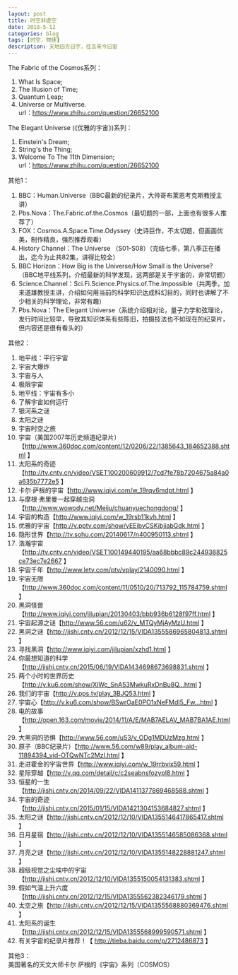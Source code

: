 ```yaml
---
layout: post
title: 时空非虚空
date: 2018-5-12
categories: blog
tags: [时空，物理]
description: 天地四方曰宇，往古来今曰宙
---
```


The Fabric of the Cosmos系列：<br>
1. What Is Space;
2. The Illusion of Time;
3. Quantum Leap;
4. Universe or Multiverse.<br>
url：https://www.zhihu.com/question/26652100<br>

The Elegant Universe (《优雅的宇宙》)系列：
1. Einstein's Dream;
2. String's the Thing;
3. Welcome To The 11th Dimension;<br>
url：https://www.zhihu.com/question/26652100<br>

其他1：<br>
1. BBC：Human.Universe（BBC最新的纪录片，大帅哥布莱恩考克斯教授主讲）
2. Pbs.Nova：The.Fabric.of.the.Cosmos（最切题的一部，上面也有很多人推荐了）
3. FOX：Cosmos.A.Space.Time.Odyssey（史诗巨作，不太切题，但画面优美，制作精良，强烈推荐观看）
4. History Channel：The Universe （S01-S08）（完结七季，第八季正在播出，迄今为止共82集，讲得比较全）
5. BBC Horizon：How Big is the Universe/How Small is the Universe?（BBC地平线系列，介绍最新的科学发现，这两部是关于宇宙的，非常切题）
6. Science.Channel：Sci.Fi.Science.Physics.of.The.Impossible（共两季，加来道雄教授主讲，介绍如何用当前的科学知识达成科幻目的，同时也讲解了不少相关的科学理论，非常有趣）
7. Pbs.Nova：The Elegant Universe（系统介绍相对论，量子力学和弦理论，发行时间比较早，导致其知识体系有些陈旧，拍摄技法也不如现在的纪录片，但内容还是很有看头的）<br>

其他2：<br>
1. 地平线：平行宇宙
2. 宇宙大爆炸
3. 宇宙与人
4. 极限宇宙
5. 地平线：宇宙有多小
6. 了解宇宙如何运行
7. 银河系之谜
8. 太阳之谜
9. 宇宙时空之旅
10. 宇宙（美国2007年历史频道纪录片）【http://www.360doc.com/content/12/0206/22/1385643_184652388.shtml 】
11. 太阳系的奇迹【http://tv.cntv.cn/video/VSET100200609912/7cd7fe78b7204675a84a0a635b7772e5 】
12. 卡尔·萨根的宇宙【http://www.iqiyi.com/w_19rqv6mdpt.html 】
13. 与摩根·弗里曼一起穿越虫洞【http://www.wowody.net/Meiju/chuanyuechongdong/ 】
14. 宇宙的构造【http://www.iqiyi.com/w_19rsb11kvh.html 】
15. 优雅的宇宙【http://v.pptv.com/show/vEEibvCSKibjiabGdk.html 】
16. 隐形世界【http://tv.sohu.com/20140617/n400950113.shtml 】
17. 浩瀚宇宙【http://tv.cntv.cn/video/VSET100149440195/aa68bbbc89c244938825ce73ec7e2667 】
18. 宇宙千年【http://www.letv.com/ptv/vplay/2140090.html 】
19. 宇宙无限【http://www.360doc.com/content/11/0510/20/713792_115784759.shtml 】
20. 黑洞怪兽【http://www.iqiyi.com/jilupian/20130403/bbb936b6128f97ff.html 】
21. 宇宙起源之谜【http://www.56.com/u62/v_MTQyMjAyMzU.html 】
22. 黑洞之谜【http://jishi.cntv.cn/2012/12/15/VIDA1355586965804813.shtml 】
23. 寻找黑洞【http://www.iqiyi.com/jilupian/xzhd1.html 】
24. 你最想知道的科学【http://jishi.cntv.cn/2015/06/19/VIDA1434698673698831.shtml 】
25. 两个小时的世界历史【http://v.ku6.com/show/XlWc_SnA53MwkuRxDnBu8Q...html 】
26. 我们的宇宙【http://v.pps.tv/play_3BJQ53.html 】
27. 宇宙心【http://v.ku6.com/show/BSwrOaE0PO1xNeFMdI5_Fw...html 】
28. 电的故事【http://open.163.com/movie/2014/11/A/E/MAB7AELAV_MAB7BA1AE.html 】
29. 大黑洞的恐惧【http://www.56.com/u53/v_ODg1MDUzMzg.html 】
30. 原子（BBC纪录片）【http://www.56.com/w89/play_album-aid-11894394_vid-OTQwNTc2MzI.html 】
31. 走进霍金的宇宙世界【http://www.iqiyi.com/w_19rrbvix59.html 】
32. 星际穿越【http://v.qq.com/detail/c/c2seabnsfozypl8.html 】
33. 恒星的一生【http://jishi.cntv.cn/2014/09/22/VIDA1411377869468588.shtml 】
34. 宇宙的奇迹【http://jishi.cntv.cn/2015/01/15/VIDA1421304153684827.shtml 】
35. 太阳之谜【http://jishi.cntv.cn/2012/12/10/VIDA1355146417865417.shtml 】
36. 日月星宿【http://jishi.cntv.cn/2012/12/10/VIDA1355146585086368.shtml 】
37. 月亮之谜【http://jishi.cntv.cn/2012/12/10/VIDA1355148228881247.shtml 】
38. 超级视觉之尘埃中的宇宙【http://jishi.cntv.cn/2012/12/10/VIDA1355150054131383.shtml 】
39. 假如气温上升六度【http://jishi.cntv.cn/2012/12/15/VIDA1355562382346179.shtml 】
40. 太空之旅【http://jishi.cntv.cn/2012/12/15/VIDA1355568880369476.shtml 】
41. 太阳系的诞生【http://jishi.cntv.cn/2012/12/15/VIDA1355568999590571.shtml 】
42. 有关宇宙的纪录片推荐！【 http://tieba.baidu.com/p/2712486873 】<br>

其他3：<br>
美国著名的天文大师卡尔 萨根的《宇宙》系列（COSMOS）
